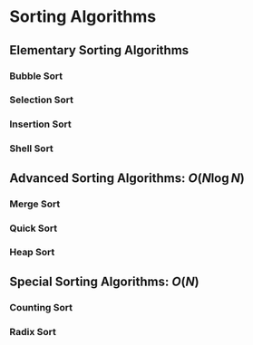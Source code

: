 # Sorting Algorithms

## Elementary Sorting Algorithms

### Bubble Sort

### Selection Sort

### Insertion Sort

### Shell Sort


## Advanced Sorting Algorithms: $O(N\log N)$

### Merge Sort

### Quick Sort

### Heap Sort


## Special Sorting Algorithms: $O(N)$

### Counting Sort

### Radix Sort

